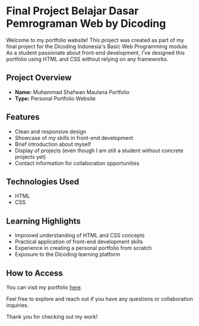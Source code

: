 # Final Project Belajar Dasar Pemrograman Web by Dicoding

Welcome to my portfolio website! This project was created as part of my final project for the Dicoding Indonesia's Basic Web Programming module. As a student passionate about front-end development, I've designed this portfolio using HTML and CSS without relying on any frameworks.

## Project Overview

- **Name:** Muhammad Shafwan Maulana Portfolio
- **Type:** Personal Portfolio Website

## Features

- Clean and responsive design
- Showcase of my skills in front-end development
- Brief introduction about myself
- Display of projects (even though I am still a student without concrete projects yet)
- Contact information for collaboration opportunities

## Technologies Used

- HTML
- CSS

## Learning Highlights

- Improved understanding of HTML and CSS concepts
- Practical application of front-end development skills
- Experience in creating a personal portfolio from scratch
- Exposure to the Dicoding learning platform

## How to Access

You can visit my portfolio [here](https://jukjerus.github.io/web-porto/).

Feel free to explore and reach out if you have any questions or collaboration inquiries.

Thank you for checking out my work!

